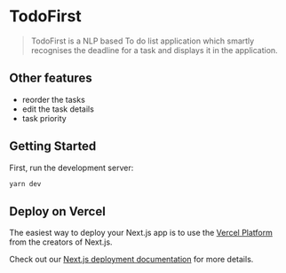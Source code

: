 # TodoFirst

> TodoFirst is a NLP based To do list application which smartly recognises the deadline for a task and displays it in the application.

## Other features 
 - reorder the tasks
 - edit the task details
 - task priority

## Getting Started

First, run the development server:

```bash
yarn dev
```

## Deploy on Vercel

The easiest way to deploy your Next.js app is to use the [Vercel Platform](https://vercel.com/new?utm_medium=default-template&filter=next.js&utm_source=create-next-app&utm_campaign=create-next-app-readme) from the creators of Next.js.

Check out our [Next.js deployment documentation](https://nextjs.org/docs/deployment) for more details.
